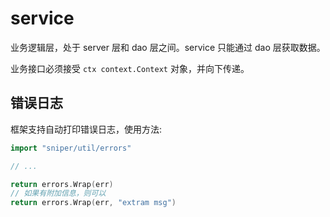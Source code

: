 # service

业务逻辑层，处于 server 层和 dao 层之间。service 只能通过 dao 层获取数据。

业务接口必须接受 `ctx context.Context` 对象，并向下传递。

## 错误日志
框架支持自动打印错误日志，使用方法:

```go
import "sniper/util/errors"

// ...

return errors.Wrap(err)
// 如果有附加信息，则可以
return errors.Wrap(err, "extram msg")
```
